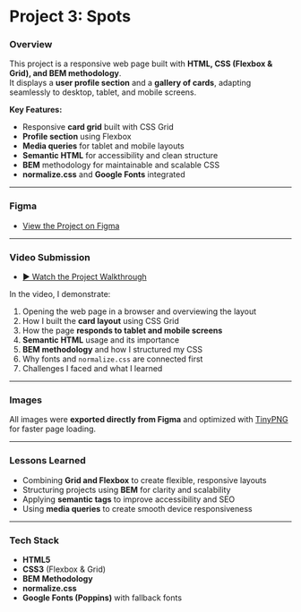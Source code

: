 # Project 3: Spots

### Overview

This project is a responsive web page built with **HTML, CSS (Flexbox & Grid), and BEM methodology**.  
It displays a **user profile section** and a **gallery of cards**, adapting seamlessly to desktop, tablet, and mobile screens.

**Key Features:**
- Responsive **card grid** built with CSS Grid
- **Profile section** using Flexbox
- **Media queries** for tablet and mobile layouts
- **Semantic HTML** for accessibility and clean structure
- **BEM** methodology for maintainable and scalable CSS
- **normalize.css** and **Google Fonts** integrated

---

### Figma

- [View the Project on Figma](https://www.figma.com/file/BBNm2bC3lj8QQMHlnqRsga/Sprint-3-Project-%E2%80%94-Spots?type=design&node-id=2%3A60&mode=design&t=afgNFybdorZO6cQo-1)

---

### Video Submission

- [▶ Watch the Project Walkthrough](https://go.screenpal.com/watch/cTjhbInIdmA)

In the video, I demonstrate:
1. Opening the web page in a browser and overviewing the layout
2. How I built the **card layout** using CSS Grid
3. How the page **responds to tablet and mobile screens**
4. **Semantic HTML** usage and its importance
5. **BEM methodology** and how I structured my CSS
6. Why fonts and `normalize.css` are connected first
7. Challenges I faced and what I learned

---

### Images

All images were **exported directly from Figma** and optimized with [TinyPNG](https://tinypng.com/) for faster page loading.

---

### Lessons Learned

- Combining **Grid and Flexbox** to create flexible, responsive layouts  
- Structuring projects using **BEM** for clarity and scalability  
- Applying **semantic tags** to improve accessibility and SEO  
- Using **media queries** to create smooth device responsiveness  

---

### Tech Stack

- **HTML5**  
- **CSS3** (Flexbox & Grid)  
- **BEM Methodology**  
- **normalize.css**  
- **Google Fonts (Poppins)** with fallback fonts
